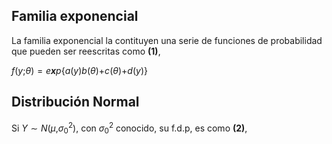 ## Familia exponencial

La familia exponencial la contituyen una serie de funciones de
probabilidad que pueden ser reescritas como **(1)**,

*f*(*y*;*θ*) = *e**x**p*{*a*(*y*)*b*(*θ*)+*c*(*θ*)+*d*(*y*)}

## Distribución Normal

Si *Y* ∼ *N*(*μ*,*σ*<sub>0</sub><sup>2</sup>), con
*σ*<sub>0</sub><sup>2</sup> conocido, su f.d.p, es como **(2)**,
